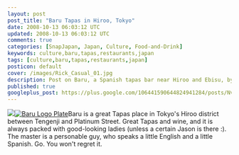 ```yaml
---           
layout: post
post_title: "Baru Tapas in Hiroo, Tokyo"
date: 2008-10-13 06:03:12 UTC
updated: 2008-10-13 06:03:12 UTC
comments: true
categories: [SnapJapan, Japan, Culture, Food-and-Drink]
keywords: culture,baru,tapas,restaurants,japan
tags: [culture,baru,tapas,restaurants,japan]
posticon: default
cover: /images/Rick_Casual_01.jpg
description: Post on Baru, a Spanish tapas bar near Hiroo and Ebisu, by Rick Cogley. 
published: true
googleplus_post: https://plus.google.com/106441590644824941284/posts/NvYyoANj15M
---
```

 
[<img class="right" src="http://static.flickr.com/2235/2196798112_63c7fac7de_s.jpg" />](http://www.flickr.com/photos/81796435@N00/2196798112 "View 'Baru - Great Tapas Bar in Hiroo Tokyo Japan' on Flickr.com")[![Baru Logo Plate](http://static.flickr.com/2074/2196797904_5bb1706860_s.jpg)](http://www.flickr.com/photos/81796435@N00/2196797904 "View 'Baru Logo Plate' on Flickr.com")Baru is a great Tapas place in Tokyo's Hiroo district between Tengenji and Platinum Street. Great Tapas and wine, and it is always packed with good-looking ladies (unless a certain Jason is there :). The master is a personable guy, who speaks a little English and a little Spanish. Go. You won't regret it.